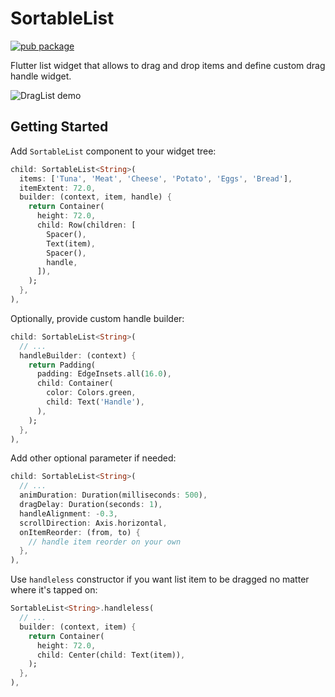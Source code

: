 # SortableList

[![pub package](https://img.shields.io/pub/v/sortable_list.svg)](https://pub.dartlang.org/packages/sortable_list)

Flutter list widget that allows to drag and drop items and define custom drag handle widget.

![DragList demo](https://giant.gfycat.com/BraveElegantDarklingbeetle.gif)

## Getting Started

Add `SortableList` component to your widget tree:

```Dart
child: SortableList<String>(
  items: ['Tuna', 'Meat', 'Cheese', 'Potato', 'Eggs', 'Bread'],
  itemExtent: 72.0,
  builder: (context, item, handle) {
    return Container(
      height: 72.0,
      child: Row(children: [
        Spacer(),
        Text(item),
        Spacer(),
        handle,
      ]),
    );
  },
),
```

Optionally, provide custom handle builder:

```Dart
child: SortableList<String>(
  // ...
  handleBuilder: (context) {
    return Padding(
      padding: EdgeInsets.all(16.0),
      child: Container(
        color: Colors.green,
        child: Text('Handle'),
      ),
    );
  },
),
```

Add other optional parameter if needed:

```Dart
child: SortableList<String>(
  // ...
  animDuration: Duration(milliseconds: 500),
  dragDelay: Duration(seconds: 1),
  handleAlignment: -0.3,
  scrollDirection: Axis.horizontal,
  onItemReorder: (from, to) {
    // handle item reorder on your own
  },
),
```

Use `handleless` constructor if you want list item to be dragged no matter where it's tapped on:

```Dart
SortableList<String>.handleless(
  // ...
  builder: (context, item) {
    return Container(
      height: 72.0,
      child: Center(child: Text(item)),
    );
  },
),
```
